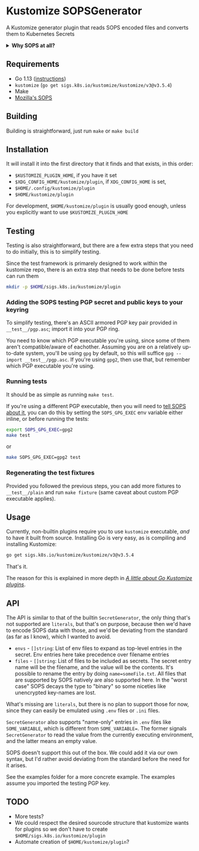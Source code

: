 # Kustomize SOPSGenerator

A Kustomize generator plugin that reads SOPS encoded files and converts them to Kubernetes Secrets

<details>
<summary><strong>Why SOPS at all?</strong></summary>

Another option that was considered was Hashicorp's Vault, but Vault is a lot of setup:

- Vault cluster
- Consul cluster
- a load balancer
- AWS VPCs
- unsealing via Shamit secret sharing
  - manual/operator based
  - could be automated with AWS KMS, though
- S3 for storing secrets (or something else)
- AWS AMIs
- AWS IAMs
- Consul ACLS
- Vault ACLs
- … and the rest of the alphabet

None of these are unsurmountable, they're all documented, and Vault is a great piece of software,
but the main problem is that our current workflow and setup is radically different from using something like Vault.
So switching to Vault would be a huge technological and mental overhead for everyone.

So, while looking for a middle ground, I found SOPS. We still get to keep our secrets in git, our deployments won't change too much
things will more or less have the same access to secrets as they had before, and we get to remove Ansible and Ansible Vault from
our workflow/deployment while simplifying it.

Additionally, SOPS can publish secrets to Vault, so if we want to migrate to Vault or use it alongside SOPS, we have the option to
do it gradually, or on a per-needed basis.

No, `core/secrets` wasn't considered.

</details>

## Requirements

- Go 1.13 ([instructions](https://golang.org/doc/install))
- `kustomize` (`go get sigs.k8s.io/kustomize/kustomize/v3@v3.5.4`)
- Make
- [Mozilla's SOPS](https://github.com/mozilla/sops/)

## Building

Building is straightforward, just run `make` or `make build`

## Installation

It will install it into the first directory that it finds and that exists, in this order:

- `$KUSTOMIZE_PLUGIN_HOME`, if you have it set
- `$XDG_CONFIG_HOME/kustomize/plugin`, if `XDG_CONFIG_HOME` is set,
- `$HOME/.config/kustomize/plugin`
- `$HOME/kustomize/plugin`

For development, `$HOME/kustomize/plugin` is usually good enough, unless you explicitly want to use `$KUSTOMIZE_PLUGIN_HOME`

## Testing

Testing is also straightforward, but there are a few extra steps that you need to do initially, this is to simplify testing.

Since the test framework is primarely designed to work within the kustomize repo, there is an extra step that needs to be done before
tests can run them

```sh
mkdir -p $HOME/sigs.k8s.io/kustomize/plugin
```

### Adding the SOPS testing PGP secret and public keys to your keyring

To simplify testing, there's an ASCII armored PGP key pair provided in `__test__/pgp.asc`; import it into your PGP ring.

You need to know which PGP executable you're using, since some of them aren't compatible/aware of eachother. Assuming you are on
a relatively up-to-date system, you'll be using `gpg` by default, so this will suffice `gpg --import __test__/pgp.asc`. If you're
using `gpg2`, then use that, but remember which PGP executable you're using.

### Running tests

It should be as simple as running `make test`.

If you're using a different PGP executable, then you will need to [tell SOPS about it](https://github.com/mozilla/sops/#specify-a-different-gpg-executable),
you can do this by setting the `SOPS_GPG_EXEC` env variable either inline, or before running the tests:

```sh
export SOPS_GPG_EXEC=gpg2
make test
```

or

```sh
make SOPS_GPG_EXEC=gpg2 test
```

### Regenerating the test fixtures

Provided you followed the previous steps, you can add more fixtures to `__test__/plain` and run `make fixture` (same caveat about custom PGP executable applies).

## Usage

Currently, non-builtin plugins require you to use `kustomize` executable, _and_ to have it built from source. Installing Go is very easy, as is compiling
and installing Kustomize:

```sh
go get sigs.k8s.io/kustomize/kustomize/v3@v3.5.4
```

That's it.

The reason for this is explained in more depth in [_A little about Go Kustomize plugins_](/docs/kustomize-plugins.md).

## API

The API is similar to that of the builtin `SecretGenerator`, the only thing that's not supported are `literals`, but that's on purpose, because then we'd have
to encode SOPS data with those, and we'd be deviating from the standard (as far as I know), which I wanted to avoid.

- `envs` - `[]string`: List of env files to expand as top-level entries in the secret.
  Env entries here take precedence over filename entries
- `files` - `[]string`: List of files to be included as secrets. The secret entry name will be the filename, and
  the value will be the contents. It's possible to rename the entry by doing `name=someFile.txt`. All files that are
  supported by SOPS natively are also supported here. In the "worst case" SOPS decays the type to "binary" so some niceties
  like unencrypted key-names are lost.

What's missing are `literals`, but there is no plan to support those for now, since they can easily be emulated using `.env`
files or `.ini` files.

`SecretGenerator` also supports "name-only" entries in `.env` files like `SOME_VARIABLE`, which is different from `SOME_VARIABLE=`.
The former signals `SecretGenerator` to read the value from the currently executing environment, and the latter means an empty value.

SOPS doesn't support this out of the box. We could add it via our own syntax, but I'd rather avoid deviating from the standard before
the need for it arises.

See the examples folder for a more concrete example. The examples assume you imported the testing PGP key.

## TODO

- More tests?
- We could respect the desired sourcode structure that kustomize wants for plugins so we don't have to create `$HOME/sigs.k8s.io/kustomize/plugin`
- Automate creation of `$HOME/kustomize/plugin`?
